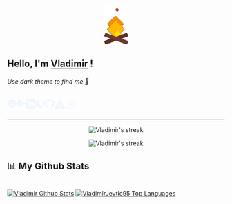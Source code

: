 ###

<p align="center">
<img src="https://github.com/VladimirJevtic95/VladimirJevtic95/blob/main/gifs/fire.gif" width="55px">
<p>

## Hello, I'm <a href="https://kodobit.com/CV/CV_web/" target="_blank">Vladimir</a> !

###### Use dark theme to find me 👀

<a href="https://kodobit.com/" target="_blank">
<img align="left" title="🔥 Personal kodobit project" alt="kodobit" width="22px" src="https://github.com/VladimirJevtic95/VladimirJevtic95/blob/main/icons/social/chrome.svg" />
</a>
<a href="https://play.google.com/store/apps/dev?id=4660220735305925957" target="_blank">
<img align="left" title="🔥 Google Play apps" alt="Google Play" width="22px" src="https://github.com/VladimirJevtic95/VladimirJevtic95/blob/main/icons/social/google-play.svg" />
</a>
<a href="https://www.linkedin.com/in/vladimirjevtic95/" target="_blank">
<img align="left" title="LinkedIn" alt="LinkedIn" width="22px" src="https://github.com/VladimirJevtic95/VladimirJevtic95/blob/main/icons/social/linkedin.svg" />
</a>
<a href="https://kodobit.com/CV/CV_web/" target="_blank">
<img align="left" title="Portfolio" alt="Portfolio" width="22px" src="https://github.com/VladimirJevtic95/VladimirJevtic95/blob/main/icons/social/firefox.svg" />
</a>
<a href="https://github.com/VladimirJevtic95" target="_blank">
<img align="left" title="Github" alt="Github" width="22px" src="https://github.com/VladimirJevtic95/VladimirJevtic95/blob/main/icons/social/github.svg" />
</a>
<a href="https://deltateks.rs/" target="_blank">
<img align="left" title="🧶 Deltateks" alt="Deltateks" width="24px" src="https://github.com/VladimirJevtic95/VladimirJevtic95/blob/main/icons/social/deltateks.svg" />
</a>
<a href="https://www.instagram.com/bigboivladica/" target="_blank">
<img align="left" title="Instagram" alt="Instagram" width="23px" src="https://github.com/VladimirJevtic95/VladimirJevtic95/blob/main/icons/social/instagram.svg" />
</a>

<br />
<br />

<!-- ### 🔋 Some of my apps..

- [bNotepad](https://play.google.com/store/apps/details?id=com.kodobit.bnotepad)
- [XPBoost](https://play.google.com/store/apps/details?id=com.kodobit.xpboost)
- [SwiftNotes](https://play.google.com/store/apps/details?id=com.kodobit.swiftnotes)
- [SquareZOO](https://play.google.com/store/apps/details?id=com.kodobit.squarezoo)

<br/> 

 ### Dev stuff

<img align="left" title="Java" width="22px" src="https://github.com/VladimirJevtic95/VladimirJevtic95/blob/main/icons/dev/java.svg" />
<img align="left" title="MySQL" width="24px" src="https://github.com/VladimirJevtic95/VladimirJevtic95/blob/main/icons/dev/mysql.svg" />
<img align="left" title="PHP" width="25px" src="https://github.com/VladimirJevtic95/VladimirJevtic95/blob/main/icons/dev/php.svg" />
<img align="left" title="HMTL" width="24px" src="https://github.com/VladimirJevtic95/VladimirJevtic95/blob/main/icons/dev/html.svg" />
<img align="left" title="CSS" width="24px" src="https://github.com/VladimirJevtic95/VladimirJevtic95/blob/main/icons/dev/css.svg" />
<img align="left" title="Firebase" width="22px" src="https://github.com/VladimirJevtic95/VladimirJevtic95/blob/main/icons/dev/firebase.svg" />
<img align="left" title="Git" width="24px" src="https://github.com/VladimirJevtic95/VladimirJevtic95/blob/main/icons/dev/git.svg" />
<img align="left" title="Github" width="24px" src="https://github.com/VladimirJevtic95/VladimirJevtic95/blob/main/icons/dev/github.svg" />

<br />
<br />

### Software:

<img align="left" title="Android studio" width="35px" src="https://github.com/VladimirJevtic95/VladimirJevtic95/blob/main/icons/software/android.svg" />
<img align="left" title="Intellij Idea" width="24px" src="https://github.com/VladimirJevtic95/VladimirJevtic95/blob/main/icons/software/intellij.svg" />
<img align="left" title="VS Code" width="25px" src="https://github.com/VladimirJevtic95/VladimirJevtic95/blob/main/icons/software/vscode.svg" />
<img align="left" title="Xampp" width="24px" src="https://github.com/VladimirJevtic95/VladimirJevtic95/blob/main/icons/software/xampp.svg" />
<img align="left" title="Photoshop" width="25px" src="https://github.com/VladimirJevtic95/VladimirJevtic95/blob/main/icons/software/photoshop.svg" />
<img align="left" title="Illustrator" width="25px" src="https://github.com/VladimirJevtic95/VladimirJevtic95/blob/main/icons/software/illustrator.svg" />
<img align="left" title="Lightroom" width="25px" src="https://github.com/VladimirJevtic95/VladimirJevtic95/blob/main/icons/software/lightroom.svg" />

<br /><br /> -->

 ---

<p align="center">
        <img title="🔥 Streak" alt="Vladimir's streak" src="https://github-readme-streak-stats.herokuapp.com/?user=VladimirJevtic95&border=95DD1F00&background=FF2D2D00&stroke=2BFFB0&ring=2BFFB0&fire=FF1C1C&currStreakNum=A83FFF&currStreakLabel=2BFFB0&dates=737373&sideNums=2BFFB0&sideLabels=ABABAB"/>
</p>

<p align="center">
<img title="🔥 Get streak stats for your profile at git.io/streak-stats" alt="Vladimir's streak" src="https://activity-graph.herokuapp.com/graph?username=VladimirJevtic95&bg_color=FF2D2D00&color=ABABAB&line=2BFFB0&point=A83FFF&area=true&hide_border=true"/>
</p>

## 📊 My Github Stats

  <br/>
    <a href="https://github.com/VladimirJevtic95/github-readme-stats"><img alt="Vladimir Github Stats" src="https://github-readme-stats.vercel.app/api?username=VladimirJevtic95&show_icons=true&count_private=true&theme=react&hide_border=true&bg_color=0D1117" /></a>
  <a href="https://github.com/VladimirJevtic95/github-readme-stats"><img alt="VladimirJevtic95 Top Languages" src="https://github-readme-stats.vercel.app/api/top-langs/?username=VladimirJevtic95&langs_count=8&count_private=true&layout=compact&theme=react&hide_border=true&bg_color=0D1117" /></a>
  <br/>

<!-- !* TODO https://github.com/anuraghazra/github-readme-stats --> 